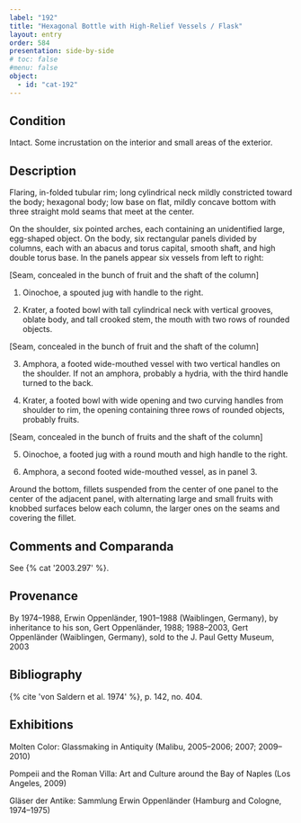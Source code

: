 ```yaml
---
label: "192"
title: "Hexagonal Bottle with High-Relief Vessels / Flask"
layout: entry
order: 584
presentation: side-by-side
# toc: false
#menu: false 
object:
  - id: "cat-192"
---
```


## Condition

Intact. Some incrustation on the interior and small areas of the exterior.

## Description

Flaring, in-folded tubular rim; long cylindrical neck mildly constricted toward the body; hexagonal body; low base on flat, mildly concave bottom with three straight mold seams that meet at the center.

On the shoulder, six pointed arches, each containing an unidentified large, egg-shaped object. On the body, six rectangular panels divided by columns, each with an abacus and torus capital, smooth shaft, and high double torus base. In the panels appear six vessels from left to right:

[Seam, concealed in the bunch of fruit and the shaft of the column]

1. Oinochoe, a spouted jug with handle to the right.

2. Krater, a footed bowl with tall cylindrical neck with vertical grooves, oblate body, and tall crooked stem, the mouth with two rows of rounded objects.

[Seam, concealed in the bunch of fruit and the shaft of the column]

3. Amphora, a footed wide-mouthed vessel with two vertical handles on the shoulder. If not an amphora, probably a hydria, with the third handle turned to the back.

4. Krater, a footed bowl with wide opening and two curving handles from shoulder to rim, the opening containing three rows of rounded objects, probably fruits.

[Seam, concealed in the bunch of fruits and the shaft of the column]

5. Oinochoe, a footed jug with a round mouth and high handle to the right.

6. Amphora, a second footed wide-mouthed vessel, as in panel 3.

Around the bottom, fillets suspended from the center of one panel to the center of the adjacent panel, with alternating large and small fruits with knobbed surfaces below each column, the larger ones on the seams and covering the fillet.

## Comments and Comparanda

See {% cat '2003.297' %}.

## Provenance

By 1974–1988, Erwin Oppenländer, 1901–1988 (Waiblingen, Germany), by inheritance to his son, Gert Oppenländer, 1988; 1988–2003, Gert Oppenländer (Waiblingen, Germany), sold to the J. Paul Getty Museum, 2003

## Bibliography

{% cite 'von Saldern et al. 1974' %}, p. 142, no. 404.

## Exhibitions

Molten Color: Glassmaking in Antiquity (Malibu, 2005–2006; 2007; 2009–2010)

Pompeii and the Roman Villa: Art and Culture around the Bay of Naples (Los Angeles, 2009)

Gläser der Antike: Sammlung Erwin Oppenländer (Hamburg and Cologne, 1974–1975)